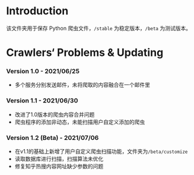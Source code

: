 # Introduction

该文件夹用于保存 Python 爬虫文件，`/stable` 为稳定版本，`/beta` 为测试版本。

# Crawlers‘ Problems & Updating

### Version 1.0 - 2021/06/25

- 多个服务分别发送邮件，未将爬取的内容融合在一个邮件里

### Version 1.1 - 2021/06/30

- 改进了1.0版本的爬虫内容合并问题
- 爬虫程序的添加非动态，未能扫描用户自定义添加的爬虫

### Version 1.2 (Beta) - 2021/07/06

- 在v1.1的基础上新增了用户自定义爬虫扫描功能，文件夹为`/beta/customize`
- 读取数据库进行扫描，扫描算法未优化
- 修复知乎热搜内容网址缺少参数的问题
